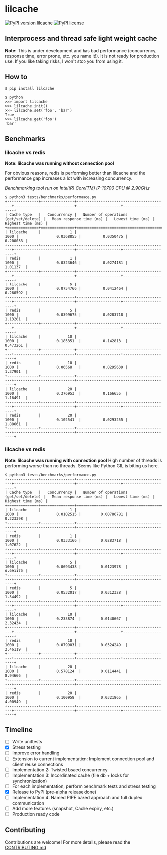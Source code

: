 # lilcache

[![PyPI version lilcache](https://img.shields.io/pypi/v/lilcache.svg)](https://pypi.python.org/pypi/lilcache/)
[![PyPI license](https://img.shields.io/pypi/l/lilcache.svg)](https://pypi.python.org/pypi/lilcache/)

## Interprocess and thread safe light weight cache

**Note:**
This is under development and has bad performance (concurrency, response time, error prone, etc. you name it!). 
It is not ready for production use.  If you like taking risks, I won't stop you from using it.

## How to

```
$ pip install lilcache

$ python
>>> import lilcache
>>> lilcache.init()
>>> lilcache.set('foo', 'bar')
True
>>> lilcache.get('foo')
'bar'
```

## Benchmarks

### lilcache vs redis

**Note: lilcache was running without connection pool**

For obvious reasons, redis is performing better than lilcache and
the performance gap increases a lot with increasing concurrency.

*Benchmarking tool run on Intel(R) Core(TM) i7-10700 CPU @ 2.90GHz*

```
$ python3 tests/benchmarks/performance.py
+--------------+---------------+-----------------------------------------+---------------------------+--------------------+---------------------+
| Cache type   |   Concurrency |   Number of operations (get/set/delete) |   Mean response time (ms) |   Lowest time (ms) |   Highest time (ms) |
+==============+===============+=========================================+===========================+====================+=====================+
| lilcache     |             1 |                                    1000 |                 0.0368855 |          0.0350475 |            0.200033 |
+--------------+---------------+-----------------------------------------+---------------------------+--------------------+---------------------+
| redis        |             1 |                                    1000 |                 0.0323646 |          0.0274181 |            1.01137  |
+--------------+---------------+-----------------------------------------+---------------------------+--------------------+---------------------+
| lilcache     |             5 |                                    1000 |                 0.0754766 |          0.0412464 |            0.260592 |
+--------------+---------------+-----------------------------------------+---------------------------+--------------------+---------------------+
| redis        |             5 |                                    1000 |                 0.0399675 |          0.0283718 |            1.13201  |
+--------------+---------------+-----------------------------------------+---------------------------+--------------------+---------------------+
| lilcache     |            10 |                                    1000 |                 0.185351  |          0.142813  |            0.473261 |
+--------------+---------------+-----------------------------------------+---------------------------+--------------------+---------------------+
| redis        |            10 |                                    1000 |                 0.06568   |          0.0295639 |            1.37901  |
+--------------+---------------+-----------------------------------------+---------------------------+--------------------+---------------------+
| lilcache     |            20 |                                    1000 |                 0.376953  |          0.166655  |            1.16491  |
+--------------+---------------+-----------------------------------------+---------------------------+--------------------+---------------------+
| redis        |            20 |                                    1000 |                 0.102541  |          0.0293255 |            1.88661  |
+--------------+---------------+-----------------------------------------+---------------------------+--------------------+---------------------+
```

### lilcache vs redis

**Note: lilcache was running with connection pool**
High number of threads is performing worse than no threads.
Seems like Python GIL is biting us here.

```
$ python3 tests/benchmarks/performance.py
+--------------+---------------+-----------------------------------------+---------------------------+--------------------+---------------------+
| Cache type   |   Concurrency |   Number of operations (get/set/delete) |   Mean response time (ms) |   Lowest time (ms) |   Highest time (ms) |
+==============+===============+=========================================+===========================+====================+=====================+
| lilcache     |             1 |                                    1000 |                 0.0102515 |         0.00786781 |            0.223398 |
+--------------+---------------+-----------------------------------------+---------------------------+--------------------+---------------------+
| redis        |             1 |                                    1000 |                 0.0333166 |         0.0283718  |            1.07622  |
+--------------+---------------+-----------------------------------------+---------------------------+--------------------+---------------------+
| lilcache     |             5 |                                    1000 |                 0.0693438 |         0.0123978  |            0.691175 |
+--------------+---------------+-----------------------------------------+---------------------------+--------------------+---------------------+
| redis        |             5 |                                    1000 |                 0.0532017 |         0.0312328  |            1.34492  |
+--------------+---------------+-----------------------------------------+---------------------------+--------------------+---------------------+
| lilcache     |            10 |                                    1000 |                 0.233874  |         0.0140667  |            2.32434  |
+--------------+---------------+-----------------------------------------+---------------------------+--------------------+---------------------+
| redis        |            10 |                                    1000 |                 0.0799031 |         0.0324249  |            2.46119  |
+--------------+---------------+-----------------------------------------+---------------------------+--------------------+---------------------+
| lilcache     |            20 |                                    1000 |                 0.578124  |         0.0114441  |            8.94666  |
+--------------+---------------+-----------------------------------------+---------------------------+--------------------+---------------------+
| redis        |            20 |                                    1000 |                 0.100958  |         0.0321865  |            4.00949  |
+--------------+---------------+-----------------------------------------+---------------------------+--------------------+---------------------+
```


## Timeline

 - [ ] Write unittests
 - [X] Stress testing
 - [ ] Improve error handling
 - [ ] Extension to current implementation: Implement connection pool and client reuse connections
 - [ ] Implementation 2: Twisted bsaed concurrency
 - [ ] Implementation 3: Incordinated cache (file db + locks for synchronization)
 - [ ] For each implementation, perform benchmark tests and stress testing
 - [X] Release to PyPi (pre-alpha release done)
 - [ ] Implementation 4: Named PIPE based approach and full duplex communication
 - [ ] Add more features (snapshot, Cache expiry, etc.)
 - [ ] Production ready code
 
## Contributing

Contributions are welcome!  For more details, please read the [CONTRIBUTING.md](CONTRIBUTING.md)
